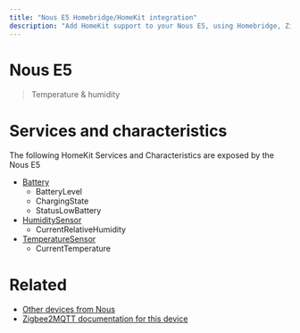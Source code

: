 ```yaml
---
title: "Nous E5 Homebridge/HomeKit integration"
description: "Add HomeKit support to your Nous E5, using Homebridge, Zigbee2MQTT and homebridge-z2m."
---
```

<!---
This file has been GENERATED using src/docgen/docgen.ts
DO NOT EDIT THIS FILE MANUALLY!
-->
# Nous E5
> Temperature & humidity


# Services and characteristics
The following HomeKit Services and Characteristics are exposed by
the Nous E5

* [Battery](../../battery.md)
  * BatteryLevel
  * ChargingState
  * StatusLowBattery
* [HumiditySensor](../../sensors.md)
  * CurrentRelativeHumidity
* [TemperatureSensor](../../sensors.md)
  * CurrentTemperature


# Related
* [Other devices from Nous](../index.md#nous)
* [Zigbee2MQTT documentation for this device](https://www.zigbee2mqtt.io/devices/E5.html)